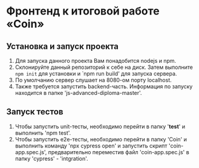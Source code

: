 # Фронтенд к итоговой работе «Coin»


## Установка и запуск проекта
1. Для запуска данного проекта Вам понадобится nodejs и npm.  
2. Склонируйте данный репозиторий к себе на диск. Затем выполните `npm init` для установки и `npm run build' для запуска сервера.  
3. По умолчанию сервер слушает на 8080-ом порту localhost.  
4. Также требуется запустить backend-часть. Информация по запуску находится в папке 'js-advanced-diploma-master'.


## Запуск тестов

1. Чтобы запустить unit-тесты, необходимо перейти в папку '__test__' и выполнить 'npm test'.
2. Чтобы запустить e2e-тесты, необходимо  перейти в папку 'Coin' и выполнить команду 'npx cypress open' и запустить скрипт 'coin-app.spec.js', предварительно переместив файл 'coin-app.spec.js' в папку 'cypress' - 'intgration'.